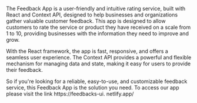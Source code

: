 The Feedback App is a user-friendly and intuitive rating service, built with React and Context API, designed to help businesses and organizations gather valuable customer feedback. This app is designed to allow customers to rate the service or product they have received on a scale from 1 to 10, providing businesses with the information they need to improve and grow.

With the React framework, the app is fast, responsive, and offers a seamless user experience. The Context API provides a powerful and flexible mechanism for managing data and state, making it easy for users to provide their feedback.

So if you're looking for a reliable, easy-to-use, and customizable feedback service, this Feedback App is the solution you need.
To access our app please visit the link https://feedbacks-ui. netlify.app/
